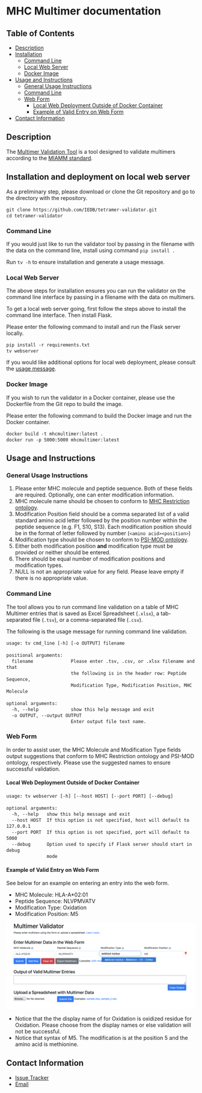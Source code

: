 # MHC Multimer documentation

## Table of Contents

* [Description](#description)
* [Installation](#installation-and-deployment-on-local-web-server)
  * [Command Line](#command-line)
  * [Local Web Server](#local-web-server)
  * [Docker Image](#docker-image)
* [Usage and Instructions](#usage-and-instructions)
  * [General Usage Instructions](#general-usage-instructions)
  * [Command Line](#command-line-1)
  * [Web Form](#web-form)
	  * [Local Web Deployment Outside of Docker Container](#local-web-deployment-outside-of-docker-container)
	  * [Example of Valid Entry on Web Form](#example-of-valid-entry-on-web-form)
* [Contact Information](#contact-information)

## Description
The [Multimer Validation Tool](http://tools.iedb.org/mhcmultimer) is a tool designed to validate multimers according to the [MIAMM standard](http://miamm.lji.org).

## Installation and deployment on local web server

As a preliminary step, please download or clone the Git repository and go to the directory with the repository. 

```
git clone https://github.com/IEDB/tetramer-validator.git
cd tetramer-validator
```

### Command Line

If you would just like to run the validator tool by passing in the filename with the data on the command line, install using command `pip install .`

Run `tv -h` to ensure installation and generate a usage message.

### Local Web Server

The above steps for installation ensures you can run the validator on the command line interface by passing in a filename with the data on multimers.

To get a local web server going, first follow the steps above to install the command line interface.  Then install Flask.

Please enter the following command to install and run the Flask server locally.

```
pip install -r requirements.txt
tv webserver
```

If you would like additional options for local web deployment, please consult the [usage message](#local-web-deployment-outside-of-docker-container).  

### Docker Image

If you wish to run the validator in a Docker container, please use the Dockerfile from the Git repo to build the image. 

Please enter the following command to build the Docker image and run the Docker container.

```
docker build -t mhcmultimer:latest .
docker run -p 5000:5000 mhcmultimer:latest
``` 

## Usage and Instructions
### General Usage Instructions
1. Please enter MHC molecule and peptide sequence. Both of these fields are required. Optionally, one can enter modification information.
2. MHC molecule name should be chosen to conform to [MHC Restriction ontology](https://www.ebi.ac.uk/ols/ontologies/mro).
3. Modification Position field should be a comma separated list of a valid standard amino acid letter followed by the position number within the peptide sequence (e.g. F1, S10, S13). Each modification position should be in the format of letter followed by number (`<amino acid><position>`)
4. Modification type should be chosen to conform to [PSI-MOD ontology](https://www.ebi.ac.uk/ols/ontologies/mod).  
5. Either both modification position **and** modification type must be provided or neither should be entered.
6. There should be equal number of modification positions and modification types.
7. NULL is not an appropriate value for any field. Please leave empty if there is no appropriate value.

### Command Line
The tool allows you to run command line validation on a table of MHC Multimer entries that is saved as Excel Spreadsheet (`.xlsx`), a tab-separated file (`.tsv`), or a comma-separated file (`.csv`).

The following is the usage message for running command line validation.  

```
usage: tv cmd_line [-h] [-o OUTPUT] filename

positional arguments:
  filename              Please enter .tsv, .csv, or .xlsx filename and that
                        the following is in the header row: Peptide Sequence,
                        Modification Type, Modification Position, MHC Molecule

optional arguments:
  -h, --help            show this help message and exit
  -o OUTPUT, --output OUTPUT
                        Enter output file text name.
```    

### Web Form
In order to assist user, the MHC Molecule and Modification Type fields output suggestions that conform to MHC Restriction ontology and PSI-MOD ontology, respectively.  Please use the suggested names to ensure successful validation.

#### Local Web Deployment Outside of Docker Container

```
usage: tv webserver [-h] [--host HOST] [--port PORT] [--debug]

optional arguments:
  -h, --help   show this help message and exit
  --host HOST  If this option is not specified, host will default to 127.0.0.1
  --port PORT  If this option is not specified, port will default to 5000
  --debug      Option used to specify if Flask server should start in debug
               mode
```

#### Example of Valid Entry on Web Form

See below for an example on entering an entry into the web form.

* MHC Molecule: HLA-A*02:01
* Peptide Sequence: NLVPMVATV
* Modification Type: Oxidation
* Modification Position: M5

![1](tetramer_validator/static/Example_1_1.png)


* Notice that the the display name of for Oxidation is oxidized residue for Oxidation. Please choose from the display names or else validation will not be successful. 
* Notice that syntax of M5. The modification is at the position 5 and the amino acid is methionine.  

## Contact Information
* [Issue Tracker](https://github.com/IEDB/tetramer-validator/issues)
* [Email](mailto:miamm@lji.org)
